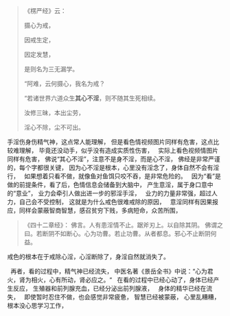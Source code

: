 > 《楞严经》云： 
> 
> 摄心为戒，
> 
> 因戒生定，
> 
> 因定发慧，
> 
> 是则名为三无漏学。
> 
> “阿难，云何摄心，我名为戒？
> 
> “若诸世界六道众生**其心不淫**，则不随其生死相续。
> 
> 汝修三昧，本出尘劳，
> 
> 淫心不除，尘不可出。

手淫伤身伤精气神，这点常人能理解，
但是看色情视频图片同样有危害，这点比较难理解，
毕竟还没动手，似乎没有造成实质性伤害，
&nbsp;
实际上看色视频情图片同样有危害，
佛说“其心不淫”，注意不是身不淫，而是心不淫，
佛经是非常严谨的，每个字都很关键，
因为心不淫是根本，心里没有淫念了，身体自然不会有淫行，
&nbsp;
如果想着只看不做，就像鱼对鱼饵只咬不吞，是非常危险的。
&nbsp;
因为“看”是做的前提条件，看了后，色情信息会储备到大脑中，
产生意淫，属于身口意中的“意业”，
业力会牵引人做出进一步的邪淫手淫，
&nbsp;
业力的力量非常强，超过人力，自己会不受控制，
这就是为什么戒色很难戒除的原因，
&nbsp;
意淫同样有因果报应，同样会蒙蔽智商智慧，感召贫穷下贱，多病短命，众苦所围，

> ﻿《四十二章经》：
> 佛言。人有患淫情不止。踞斧刃上。以自除其阴。
> 佛谓之曰。若断阴不如断心。心为功曹。若止功曹。从者都息。邪心不止断阴何益。

戒色的根本在于戒除心淫，心淫断除了，身淫自然就消失了。

&nbsp;
再者，看的过程中，精气神已经流失，
中医名著《景岳全书》中说：“心为君火，肾为相火，心有所动，肾必应之。“
&nbsp;
在看的过程中已经心动了，身体已经产生反应，
生殖器和前列腺充血，已经分泌出前列腺液，
&nbsp;
身体的精华已经在流失，
&nbsp;
即使暂时忍住不做，也会感觉非常疲惫，
智慧已经被蒙蔽，
心里乱糟糟，根本没心思学习工作，


